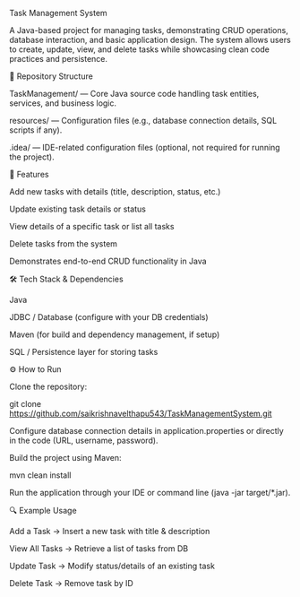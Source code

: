 Task Management System

A Java-based project for managing tasks, demonstrating CRUD operations, database interaction, and basic application design. The system allows users to create, update, view, and delete tasks while showcasing clean code practices and persistence.

📂 Repository Structure

TaskManagement/ — Core Java source code handling task entities, services, and business logic.

resources/ — Configuration files (e.g., database connection details, SQL scripts if any).

.idea/ — IDE-related configuration files (optional, not required for running the project).

🚀 Features

Add new tasks with details (title, description, status, etc.)

Update existing task details or status

View details of a specific task or list all tasks

Delete tasks from the system

Demonstrates end-to-end CRUD functionality in Java

🛠️ Tech Stack & Dependencies

Java

JDBC / Database (configure with your DB credentials)

Maven (for build and dependency management, if setup)

SQL / Persistence layer for storing tasks

⚙️ How to Run

Clone the repository:

git clone https://github.com/saikrishnavelthapu543/TaskManagementSystem.git


Configure database connection details in application.properties or directly in the code (URL, username, password).

Build the project using Maven:

mvn clean install


Run the application through your IDE or command line (java -jar target/*.jar).

🔍 Example Usage

Add a Task → Insert a new task with title & description

View All Tasks → Retrieve a list of tasks from DB

Update Task → Modify status/details of an existing task

Delete Task → Remove task by ID
